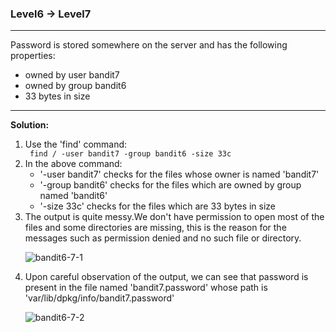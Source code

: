 ### Level6 -> Level7
<hr/>
Password is stored somewhere on the server and has the following properties:<br/>
<ul>
<li>owned by user bandit7</li>
<li>owned by group bandit6</li>
<li>33 bytes in size</li>
</ul>
<hr/>

<b>Solution:</b><br/>
<p>
<ol>

<li>Use the 'find' command:</li>
<code> find / -user bandit7 -group bandit6 -size 33c </code>

<li>In the above command:
    <ul>
    <li>'-user bandit7' checks for the files whose owner is named 'bandit7'</li>
    <li>'-group bandit6' checks for the files which are owned by group named 'bandit6'</li>
    <li>'-size 33c' checks for the files which are 33 bytes in size</li>
    </ul>
</li>

<li>The output is quite messy.We don't have permission to open most of the files and some directories are missing, this is the reason for the messages such as permission denied and no such file or directory.</li>

![bandit6-7-1](https://user-images.githubusercontent.com/88927842/178927213-3e54b101-2ca0-4125-b29c-c93479cf3cc8.png)

<li>Upon careful observation of the output, we can see that password is present in the file named 'bandit7.password' whose path is 'var/lib/dpkg/info/bandit7.password'</li>

![bandit6-7-2](https://user-images.githubusercontent.com/88927842/178927241-d47ff9a2-0d5c-419f-a85b-412911a0aa43.png)
